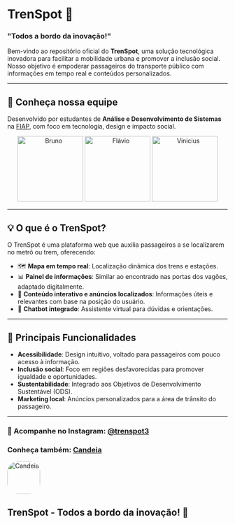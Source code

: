 # TrenSpot 🚉  
### "Todos a bordo da inovação!"

Bem-vindo ao repositório oficial do **TrenSpot**, uma solução tecnológica inovadora para facilitar a mobilidade urbana e promover a inclusão social. Nosso objetivo é empoderar passageiros do transporte público com informações em tempo real e conteúdos personalizados.

---

## 👥 Conheça nossa equipe  
Desenvolvido por estudantes de **Análise e Desenvolvimento de Sistemas** na [FIAP](https://www.fiap.com.br/), com foco em tecnologia, design e impacto social.
<div align="center">
  <a href="https://www.linkedin.com/in/bruno-carlos-soares/" target="_blank"><img src="https://media.licdn.com/dms/image/v2/D4D35AQGUcmk3tX4fKA/profile-framedphoto-shrink_400_400/profile-framedphoto-shrink_400_400/0/1729376360641?e=1732489200&v=beta&t=X1UuGS7dWgZxZFShhRtZPsJXnEm1M0plV7btBKueJRg" alt="Bruno" height="150px"></a>
  <a href="https://www.linkedin.com/in/flavio-felinto/" target="_blank"><img src="https://media.licdn.com/dms/image/v2/D4E35AQHJ6FIoRDQbMA/profile-framedphoto-shrink_400_400/profile-framedphoto-shrink_400_400/0/1726251532291?e=1732489200&v=beta&t=YDPxHiaZJxtncoLSVlfeUOBymBzElZjX6_FmeysdJbA" alt="Flávio" height="150px"></a>
  <a href="https://www.linkedin.com/in/vinicius-rodrigues-tecnologia/" target="_blank"><img src="https://media.licdn.com/dms/image/v2/C4E03AQHZOQRqiJdsgA/profile-displayphoto-shrink_400_400/profile-displayphoto-shrink_400_400/0/1614824391433?e=1737590400&v=beta&t=pFjWFEZ2MQHLnKv1UdxQ6s8ejB4XyeEwlbhR037kViU" alt="Vinicius" height="150px"></a>
</div>

---

## 💡 O que é o TrenSpot?  
O TrenSpot é uma plataforma web que auxilia passageiros a se localizarem no metrô ou trem, oferecendo:  
- 🗺️ **Mapa em tempo real**: Localização dinâmica dos trens e estações.  
- 📊 **Painel de informações**: Similar ao encontrado nas portas dos vagões, adaptado digitalmente.  
- 📢 **Conteúdo interativo e anúncios localizados**: Informações úteis e relevantes com base na posição do usuário.  
- 🤖 **Chatbot integrado**: Assistente virtual para dúvidas e orientações.  

---

## 🚀 Principais Funcionalidades  
- **Acessibilidade**: Design intuitivo, voltado para passageiros com pouco acesso à informação.  
- **Inclusão social**: Foco em regiões desfavorecidas para promover igualdade e oportunidades.  
- **Sustentabilidade**: Integrado aos Objetivos de Desenvolvimento Sustentável (ODS).  
- **Marketing local**: Anúncios personalizados para a área de trânsito do passageiro.

---

### 📸 Acompanhe no Instagram: [@trenspot3](https://www.instagram.com/trenspot3/)

### Conheça também: [Candeia](https://github.com/Candeia3)
<a href="https://github.com/Candeia3" target="_blank"><img src="https://avatars.githubusercontent.com/u/188801138?s=200&v=4" alt="Candeia" height="75" style="border-radius: 25px;"></a>

## **TrenSpot - Todos a bordo da inovação!** 🚉 
